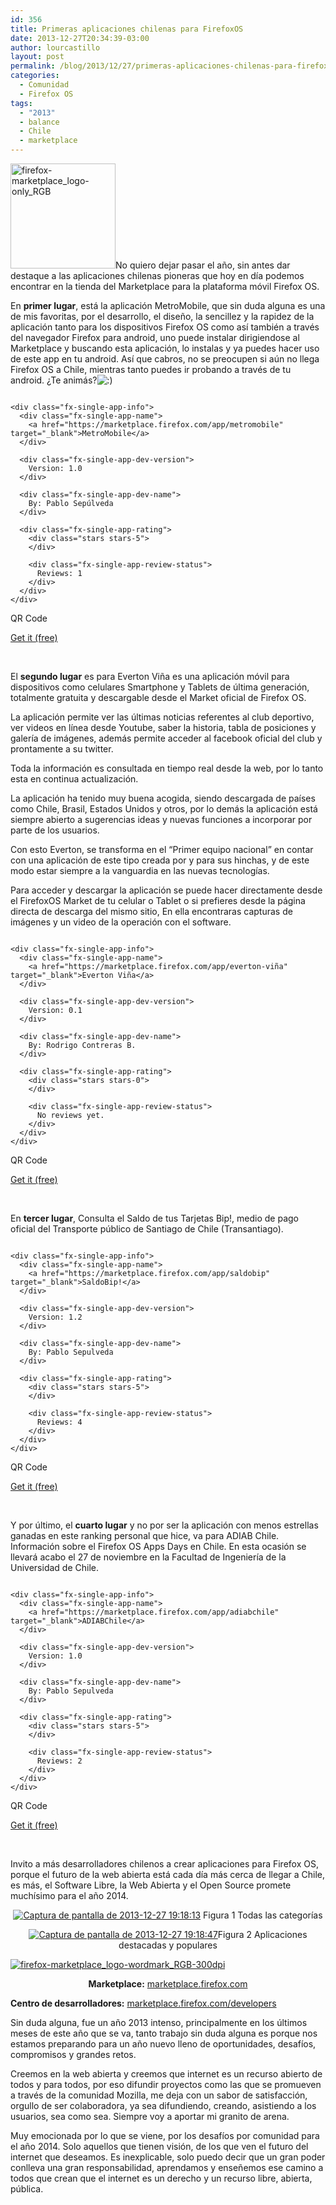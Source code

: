 ```yaml
---
id: 356
title: Primeras aplicaciones chilenas para FirefoxOS
date: 2013-12-27T20:34:39-03:00
author: lourcastillo
layout: post
permalink: /blog/2013/12/27/primeras-aplicaciones-chilenas-para-firefoxos/
categories:
  - Comunidad
  - Firefox OS
tags:
  - "2013"
  - balance
  - Chile
  - marketplace
---
```

<img class="attachment-post-thumbnail wp-post-image aligncenter" src="/images/2013/12/firefox-marketplace_logo-only_RGB.png" alt="firefox-marketplace_logo-only_RGB" width="168" height="168" />No quiero dejar pasar el año, sin antes dar destaque a las aplicaciones chilenas pioneras que hoy en día podemos encontrar en la tienda del Marketplace para la plataforma móvil Firefox OS.<!--more-->

En **primer lugar**, está la aplicación MetroMobile, que sin duda alguna es una de mis favoritas, por el desarrollo, el diseño, la sencillez y la rapidez de la aplicación tanto para los dispositivos Firefox OS como así también a través del navegador Firefox para android, uno puede instalar dirigiendose al Marketplace y buscando esta aplicación, lo instalas y ya puedes hacer uso de este app en tu android. Así que cabros, no se preocupen si aún no llega Firefox OS a Chile, mientras tanto puedes ir probando a través de tu android. ¿Te animás?<img class="wp-smiley" src="/images/smilies/icon_smile.gif?w=640" alt=":)" data-recalc-dims="1" /> 

<div class="fx-single-app-container">
  <div class="fx-single-app-child-container">
    <div class="fx-single-app-picture">
      <img src="https://marketplace.cdn.mozilla.net/img/uploads/addon_icons/477/477607-128.png?modified=1387855902" alt="" />
    </div>
    
    <div class="fx-single-app-info">
      <div class="fx-single-app-name">
        <a href="https://marketplace.firefox.com/app/metromobile" target="_blank">MetroMobile</a>
      </div>
      
      <div class="fx-single-app-dev-version">
        Version: 1.0
      </div>
      
      <div class="fx-single-app-dev-name">
        By: Pablo Sepúlveda
      </div>
      
      <div class="fx-single-app-rating">
        <div class="stars stars-5">
        </div>
        
        <div class="fx-single-app-review-status">
          Reviews: 1
        </div>
      </div>
    </div>
  </div>
  
  <div class="qr-code">
    QR Code
  </div>
  
  <p>
    <a class="gotoappbtn" href="https://marketplace.firefox.com/app/metromobile" target="_blank">Get it (free)</a><img id="mysingleappqr" class="the-qr" src="https://api.qrserver.com/v1/create-qr-code/?size=130x130&data=https://marketplace.firefox.com/app/metromobile" alt="" />
  </p>
</div>

&nbsp;

El **segundo lugar** es para Everton Viña es una aplicación móvil para dispositivos como celulares Smartphone y Tablets de última generación, totalmente gratuita y descargable desde el Market oficial de Firefox OS.

La aplicación permite ver las últimas noticias referentes al club deportivo, ver videos en línea desde Youtube, saber la historia, tabla de posiciones y galería de imágenes, además permite acceder al facebook oficial del club y prontamente a su twitter.

Toda la información es consultada en tiempo real desde la web, por lo tanto esta en continua actualización.

La aplicación ha tenido muy buena acogida, siendo descargada de países como Chile, Brasil, Estados Unidos y otros, por lo demás la aplicación está siempre abierto a sugerencias ideas y nuevas funciones a incorporar por parte de los usuarios.

Con esto Everton, se transforma en el “Primer equipo nacional” en contar con una aplicación de este tipo creada por y para sus hinchas, y de este modo estar siempre a la vanguardia en las nuevas tecnologías.

Para acceder y descargar la aplicación se puede hacer directamente desde el FirefoxOS Market de tu celular o Tablet o si prefieres desde la página directa de descarga del mismo sitio, En ella encontraras capturas de imágenes y un video de la operación con el software.

<div class="fx-single-app-container">
  <div class="fx-single-app-child-container">
    <div class="fx-single-app-picture">
      <img src="https://marketplace.cdn.mozilla.net/img/uploads/addon_icons/457/457730-128.png?modified=1375145834" alt="" />
    </div>
    
    <div class="fx-single-app-info">
      <div class="fx-single-app-name">
        <a href="https://marketplace.firefox.com/app/everton-viña" target="_blank">Everton Viña</a>
      </div>
      
      <div class="fx-single-app-dev-version">
        Version: 0.1
      </div>
      
      <div class="fx-single-app-dev-name">
        By: Rodrigo Contreras B.
      </div>
      
      <div class="fx-single-app-rating">
        <div class="stars stars-0">
        </div>
        
        <div class="fx-single-app-review-status">
          No reviews yet.
        </div>
      </div>
    </div>
  </div>
  
  <div class="qr-code">
    QR Code
  </div>
  
  <p>
    <a class="gotoappbtn" href="https://marketplace.firefox.com/app/everton-viña" target="_blank">Get it (free)</a><img id="mysingleappqr" class="the-qr" src="https://api.qrserver.com/v1/create-qr-code/?size=130x130&data=https://marketplace.firefox.com/app/everton-viña" alt="" />
  </p>
</div>

&nbsp;

En **tercer lugar**, Consulta el Saldo de tus Tarjetas Bip!, medio de pago oficial del Transporte público de Santiago de Chile (Transantiago).

<div class="fx-single-app-container">
  <div class="fx-single-app-child-container">
    <div class="fx-single-app-picture">
      <img src="https://marketplace.cdn.mozilla.net/img/uploads/addon_icons/470/470517-128.png?modified=1385232095" alt="" />
    </div>
    
    <div class="fx-single-app-info">
      <div class="fx-single-app-name">
        <a href="https://marketplace.firefox.com/app/saldobip" target="_blank">SaldoBip!</a>
      </div>
      
      <div class="fx-single-app-dev-version">
        Version: 1.2
      </div>
      
      <div class="fx-single-app-dev-name">
        By: Pablo Sepulveda
      </div>
      
      <div class="fx-single-app-rating">
        <div class="stars stars-5">
        </div>
        
        <div class="fx-single-app-review-status">
          Reviews: 4
        </div>
      </div>
    </div>
  </div>
  
  <div class="qr-code">
    QR Code
  </div>
  
  <p>
    <a class="gotoappbtn" href="https://marketplace.firefox.com/app/saldobip" target="_blank">Get it (free)</a><img id="mysingleappqr" class="the-qr" src="https://api.qrserver.com/v1/create-qr-code/?size=130x130&data=https://marketplace.firefox.com/app/saldobip" alt="" />
  </p>
</div>

&nbsp;

Y por último, el **cuarto lugar** y no por ser la aplicación con menos estrellas ganadas en este ranking personal que hice, va para ADIAB Chile. Información sobre el Firefox OS Apps Days en Chile. En esta ocasión se llevará acabo el 27 de noviembre en la Facultad de Ingeniería de la Universidad de Chile.

<div class="fx-single-app-container">
  <div class="fx-single-app-child-container">
    <div class="fx-single-app-picture">
      <img src="https://marketplace.cdn.mozilla.net/img/uploads/addon_icons/472/472945-128.png?modified=1385051431" alt="" />
    </div>
    
    <div class="fx-single-app-info">
      <div class="fx-single-app-name">
        <a href="https://marketplace.firefox.com/app/adiabchile" target="_blank">ADIABChile</a>
      </div>
      
      <div class="fx-single-app-dev-version">
        Version: 1.0
      </div>
      
      <div class="fx-single-app-dev-name">
        By: Pablo Sepulveda
      </div>
      
      <div class="fx-single-app-rating">
        <div class="stars stars-5">
        </div>
        
        <div class="fx-single-app-review-status">
          Reviews: 2
        </div>
      </div>
    </div>
  </div>
  
  <div class="qr-code">
    QR Code
  </div>
  
  <p>
    <a class="gotoappbtn" href="https://marketplace.firefox.com/app/adiabchile" target="_blank">Get it (free)</a><img id="mysingleappqr" class="the-qr" src="https://api.qrserver.com/v1/create-qr-code/?size=130x130&data=https://marketplace.firefox.com/app/adiabchile" alt="" />
  </p>
</div>

&nbsp;

Invito a más desarrolladores chilenos a crear aplicaciones para Firefox OS, porque el futuro de la web abierta está cada día más cerca de llegar a Chile, es más, el Software Libre, la Web Abierta y el Open Source promete muchísimo para el año 2014.

<p style="text-align: center;">
  <a href="/images/2013/12/Captura-de-pantalla-de-2013-12-27-191813.png"><img class="size-medium wp-image-684 aligncenter" src="/images/2013/12/Captura-de-pantalla-de-2013-12-27-191813.png?resize=300%2C202" alt="Captura de pantalla de 2013-12-27 19:18:13" data-recalc-dims="1" /></a> Figura 1 Todas las categorías
</p>

<p style="text-align: center;">
  <a href="/images/2013/12/Captura-de-pantalla-de-2013-12-27-191847.png"><img class="size-medium wp-image-685 aligncenter" src="/images/2013/12/Captura-de-pantalla-de-2013-12-27-191847.png?resize=300%2C244" alt="Captura de pantalla de 2013-12-27 19:18:47" data-recalc-dims="1" /></a>Figura 2 Aplicaciones destacadas y populares
</p>

<p style="text-align: left;">
  <a href="/images/2013/12/firefox-marketplace_logo-wordmark_RGB-300dpi.jpg"><img class="size-medium wp-image-688 aligncenter" src="/images/2013/12/firefox-marketplace_logo-wordmark_RGB-300dpi.jpg?resize=300%2C65" alt="firefox-marketplace_logo-wordmark_RGB-300dpi" data-recalc-dims="1" /></a>
</p>

<p style="text-align: center;">
  <strong>Marketplace:</strong> <a href="https://marketplace.firefox.com/http://" target="_blank">marketplace.firefox.com</a>
</p>

**Centro de desarrolladores:** <a href="https://marketplace.firefox.com/developers/" target="_blank">marketplace.firefox.com/developers</a>



Sin duda alguna, fue un año 2013 intenso, principalmente en los últimos meses de este año que se va, tanto trabajo sin duda alguna es porque nos estamos preparando para un año nuevo lleno de oportunidades, desafíos, compromisos y grandes retos.

Creemos en la web abierta y creemos que internet es un recurso abierto de todos y para todos, por eso difundir proyectos como las que se promueven a través de la comunidad Mozilla, me deja con un sabor de satisfacción, orgullo de ser colaboradora, ya sea difundiendo, creando, asistiendo a los usuarios, sea como sea. Siempre voy a aportar mi granito de arena.

Muy emocionada por lo que se viene, por los desafíos por comunidad para el año 2014. Solo aquellos que tienen visión, de los que ven el futuro del internet que deseamos. Es inexplicable, solo puedo decir que un gran poder conlleva una gran responsabilidad, aprendamos y enseñemos ese camino a todos que crean que el internet es un derecho y un recurso libre, abierta, pública.